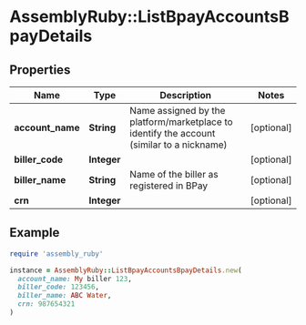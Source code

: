 # AssemblyRuby::ListBpayAccountsBpayDetails

## Properties

| Name | Type | Description | Notes |
| ---- | ---- | ----------- | ----- |
| **account_name** | **String** | Name assigned by the platform/marketplace to identify the account (similar to a nickname) | [optional] |
| **biller_code** | **Integer** |  | [optional] |
| **biller_name** | **String** | Name of the biller as registered in BPay | [optional] |
| **crn** | **Integer** |  | [optional] |

## Example

```ruby
require 'assembly_ruby'

instance = AssemblyRuby::ListBpayAccountsBpayDetails.new(
  account_name: My biller 123,
  biller_code: 123456,
  biller_name: ABC Water,
  crn: 987654321
)
```

